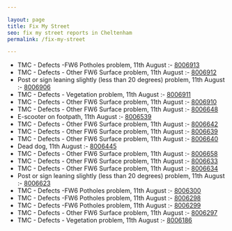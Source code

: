 ```yaml
---

layout: page
title: Fix My Street
seo: fix my street reports in Cheltenham
permalink: /fix-my-street

---
```


<!-- fix_marker starts -->

- TMC - Defects -FW6 Potholes problem, 11th August :- [8006913](https://www.fixmystreet.com/report/8006913)
- TMC - Defects - Other FW6  Surface problem, 11th August :- [8006912](https://www.fixmystreet.com/report/8006912)
- Post or sign leaning slightly (less than 20 degrees) problem, 11th August :- [8006906](https://www.fixmystreet.com/report/8006906)
- TMC - Defects - Vegetation problem, 11th August :- [8006911](https://www.fixmystreet.com/report/8006911)
- TMC - Defects - Other FW6  Surface problem, 11th August :- [8006910](https://www.fixmystreet.com/report/8006910)
- TMC - Defects - Other FW6  Surface problem, 11th August :- [8006648](https://www.fixmystreet.com/report/8006648)
- E-scooter on footpath, 11th August :- [8006539](https://www.fixmystreet.com/report/8006539)
- TMC - Defects - Other FW6  Surface problem, 11th August :- [8006642](https://www.fixmystreet.com/report/8006642)
- TMC - Defects - Other FW6  Surface problem, 11th August :- [8006639](https://www.fixmystreet.com/report/8006639)
- TMC - Defects - Other FW6  Surface problem, 11th August :- [8006640](https://www.fixmystreet.com/report/8006640)
- Dead dog, 11th August :- [8006445](https://www.fixmystreet.com/report/8006445)
- TMC - Defects - Other FW6  Surface problem, 11th August :- [8006658](https://www.fixmystreet.com/report/8006658)
- TMC - Defects - Other FW6  Surface problem, 11th August :- [8006633](https://www.fixmystreet.com/report/8006633)
- TMC - Defects - Other FW6  Surface problem, 11th August :- [8006634](https://www.fixmystreet.com/report/8006634)
- Post or sign leaning slightly (less than 20 degrees) problem, 11th August :- [8006623](https://www.fixmystreet.com/report/8006623)
- TMC - Defects -FW6 Potholes problem, 11th August :- [8006300](https://www.fixmystreet.com/report/8006300)
- TMC - Defects -FW6 Potholes problem, 11th August :- [8006298](https://www.fixmystreet.com/report/8006298)
- TMC - Defects -FW6 Potholes problem, 11th August :- [8006299](https://www.fixmystreet.com/report/8006299)
- TMC - Defects - Other FW6  Surface problem, 11th August :- [8006297](https://www.fixmystreet.com/report/8006297)
- TMC - Defects - Vegetation problem, 11th August :- [8006186](https://www.fixmystreet.com/report/8006186)

<!-- fix_marker ends -->